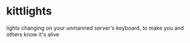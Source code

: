 # kittlights
lights changing on your unmanned server's keyboard, to make you and others know it's alive

